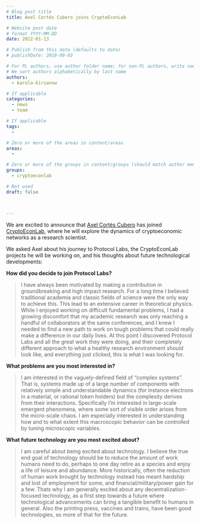 ```yaml
---
# Blog post title
title: Axel Cortés Cubero joins CryptoEconLab

# Website post date
# format YYYY-MM-DD
date: 2022-01-13

# Publish from this date (defaults to date)
# publishDate: 2019-09-03

# For PL authors, use author folder name; for non-PL authors, write name as in paper within ""
# We sort authors alphabetically by last name
authors:
  - karola-kirsanow

# If applicable
categories:
  - news
  - team

# If applicable
tags:
  -

# Zero or more of the areas in content/areas
areas:
  -

# Zero or more of the groups in content/groups (should match author membership)
groups:
  - cryptoeconlab

# Not used
draft: false



---
```


We are excited to announce that [Axel Cortés Cubero](/authors/axel-cortes-cubero) has joined [CryptoEconLab](/groups/cryptoeconlab/), where he will explore the dynamics of cryptoeconomic networks as a research scientist. 

We asked Axel about his journey to Protocol Labs, the CryptoEconLab projects he will be working on, and his thoughts about future technological developments:

**How did you decide to join Protocol Labs?**

> I have always been motivated by making a contribution in groundbreaking and high impact research. For a long time I believed traditional academia and classic fields of science were the only way to achieve this. This lead to an extensive career in theoretical physics. While I enjoyed working on difficult fundamental problems, I had a growing discomfort that my academic research was only reaching a handful of collaborators at the same conferences, and I knew I needed to find a new path to work on tough problems that could really make a difference in our daily lives. At this point I discovered Protocol Labs and all the great work they were doing, and their completely different approach to what a healthy research environment should look like, and everything just clicked, this is what I was looking for.

**What problems are you most interested in?**

> I am interested in the vaguely-defined field of “complex systems”. That is, systems made up of a large number of components with relatively simple and understandable dynamics (for instance electrons in a material, or rational token holders) but the complexity derives from their interactions. Specifically I’m interested in large-scale emergent phenomena, where some sort of visible order arises from the micro-scale chaos. I am especially interested in understanding how and to what extent this macroscopic behavior can be controlled by tuning microscopic variables.

**What future technology are you most excited about?**

> I am careful about being excited about technology. I believe the true end goal of technology should be to reduce the amount of work humans need to do, perhaps to one day retire as a species and enjoy a life of leisure and abundance. More historically, often the reduction of human work brought by technology instead has meant hardship and lost of employment for some, and financial/military/power gain for a few. Thats why I am generally excited about any decentralization-focused technology, as a first step towards a future where technological advancements can bring a tangible benefit to humans in general. Also the printing press, vaccines and trains, have been good technologies, so more of that for the future.